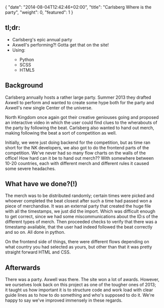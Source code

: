 {
   "date": "2014-08-04T12:42:46+02:00",
   "title": "Carlsberg Where is the party",
   "weight": 0,
   "featured": 1
}

<h2>tl;dr:</h2>
<ul>
    <li>Carlsberg's epic annual party</li>
    <li>Axwell's performing?! Gotta get that on the site!</li>
    <li>Using:</li>
    <ul>
        <li>Python</li>
        <li>SCSS</li>
        <li>HTML5</li>
    </ul>
</ul>

<h2>Background</h2>
<p>
    Carlsberg annually hosts a rather large party. Summer 2013 they drafted Axwell to perform and wanted to create some hype both for the party and Axwell's new single Center of the universe.
</p>
<p>
    North Kingdom once again got their creative geniouses going and proposed an interactive video in which the user could find clues to the wherabouts of the party by following the beat. Carlsberg also wanted to hand out merch, making following the beat a sort of competition as well.
</p>
<p>
    Initially, we were just doing backend for the competition, but as time ran short for the NK developers, we also got to do the frontend parts of the competition. We've never had so many flow charts on the walls of the office! How hard can it be to hand out merch?? With somewhere between 10-20 countries, each with different merch and different rules it caused some severe headaches.

<h2>What have we done?(!)</h2>
<p>
    The merch was to be distributed randomly; certain times were picked and whoever completed the beat closest after such a time had passed won a piece of merchandise. It was an external party that created the huge file with all the timestamps, we just did the import. Which was difficult enough to get correct, since we had some miscommunications about the ID:s of the different types of merch. Then proceeded checks to verify that there was a timestamp available, that the user had indeed followed the beat correctly and so on. All done in python.
</p>
<p>
    On the frontend side of things, there were different flows depending on what country you had selected as yours, but other than that it was pretty straight forward HTML and CSS.
</p>

<h2>Afterwards</h2>
<p>
    There was a party. Axwell was there. The site won a lot of awards. However, we ourselves look back on this project as one of the tougher ones of 2013; it taught us how important it is to structure code and work load with clear guide lines as to how to do something and who's supposed to do it. We're happy to say we've improved immensely in these regards.
</p>
